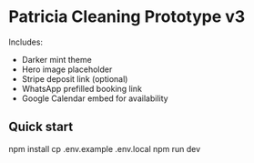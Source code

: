 # Patricia Cleaning Prototype v3

Includes:
- Darker mint theme
- Hero image placeholder
- Stripe deposit link (optional)
- WhatsApp prefilled booking link
- Google Calendar embed for availability

## Quick start
npm install
cp .env.example .env.local
npm run dev
